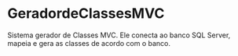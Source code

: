 # GeradordeClassesMVC
 Sistema gerador de Classes MVC. Ele conecta ao banco SQL Server, mapeia e gera as classes de acordo com o banco.

